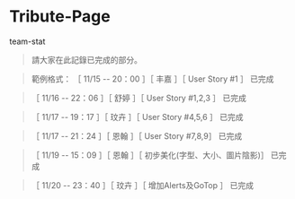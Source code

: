 # Tribute-Page
team-stat

>  請大家在此記錄已完成的部分。

>  範例格式：
> ［ 11/15 -- 20：00 ］［ 丰嘉 ］［ User Story #1 ］ 已完成

>［ 11/16 -- 22：06 ］［ 舒婷 ］［ User Story #1,2,3 ］ 已完成

>［ 11/17 -- 19：17 ］［ 玟卉 ］［ User Story #4,5,6 ］ 已完成

>［ 11/17 -- 21：24 ］［ 恩翰 ］［ User Story #7,8,9］ 已完成

>［ 11/19 -- 15：09 ］［ 恩翰 ］［ 初步美化(字型、大小、圖片陰影)］ 已完成

>［ 11/20 -- 23：40 ］［ 玟卉 ］［ 增加Alerts及GoTop ］ 已完成
